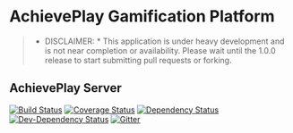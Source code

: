 # AchievePlay Gamification Platform

> * DISCLAIMER: * This application is under heavy development and is not near completion or availability. Please wait until the 1.0.0 release to start submitting pull requests or forking.

## AchievePlay Server
[![Build Status](https://secure.travis-ci.org/SebaSOFT/achieveplay-server.png?branch=master)](https://travis-ci.org/SebaSOFT/achieveplay-server)
[![Coverage Status](https://coveralls.io/repos/SebaSOFT/achieveplay-server/badge.svg?branch=master)](https://coveralls.io/r/SebaSOFT/achieveplay-server/?branch=master)
[![Dependency Status](https://david-dm.org/SebaSOFT/achieveplay-server/status.svg)](https://david-dm.org/SebaSOFT/achieveplay-server)
[![Dev-Dependency Status](https://david-dm.org/SebaSOFT/achieveplay-server/dev-status.svg)](https://david-dm.org/SebaSOFT/achieveplay-server?type=dev)
[![Gitter](https://badges.gitter.im/Join%20Chat.svg)](https://gitter.im/AchievePlay/achieveplay-server?utm_source=badge&utm_medium=badge&utm_campaign=pr-badge)